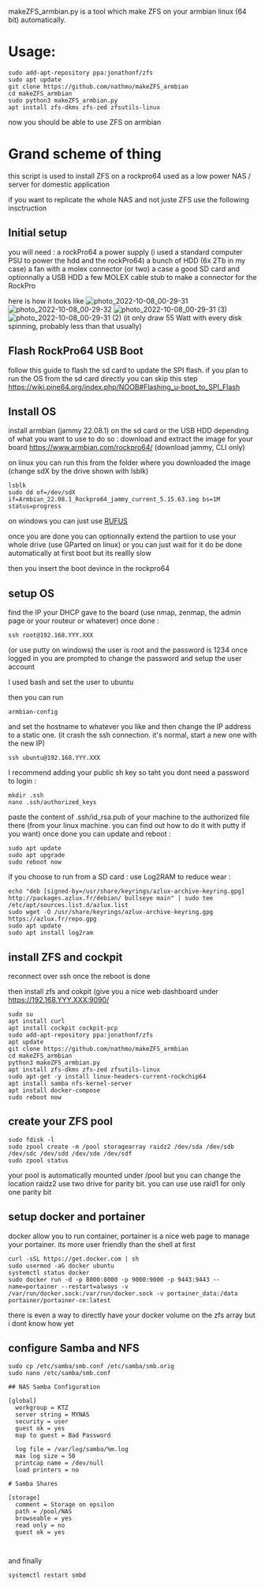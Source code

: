 makeZFS_armbian.py is a tool which make ZFS on your armbian linux (64 bit) automatically.

# Usage:
```
sudo add-apt-repository ppa:jonathonf/zfs
sudo apt update
git clone https://github.com/nathmo/makeZFS_armbian
cd makeZFS_armbian
sudo python3 makeZFS_armbian.py
apt install zfs-dkms zfs-zed zfsutils-linux
```
now you should be able to use ZFS on armbian

# Grand scheme of thing
this script is used to install ZFS on a rockpro64 used as a low power NAS / server for domestic application

if you want to replicate the whole NAS and not juste ZFS use the following insctruction

## Initial setup
you will need :
a rockPro64
a power supply (i used a standard computer PSU to power the hdd and the rockPro64)
a bunch of HDD (6x 2Tb in my case)
a fan with a molex connector (or two)
a case
a good SD card and optionnally a USB HDD
a few MOLEX cable stub to make a connector for the RockPro

here is how it looks like
![photo_2022-10-08_00-29-31](https://user-images.githubusercontent.com/15912256/194671253-f7bea648-9d09-4158-951b-4457fcbe93b9.jpg)
![photo_2022-10-08_00-29-32](https://user-images.githubusercontent.com/15912256/194671248-d3d5a9d1-f073-44bc-b879-51aa8bf9bf02.jpg)
![photo_2022-10-08_00-29-31 (3)](https://user-images.githubusercontent.com/15912256/194671251-cf19e09b-48c8-463a-979e-5322d387bdf1.jpg)
![photo_2022-10-08_00-29-31 (2)](https://user-images.githubusercontent.com/15912256/194671252-63074964-6d42-43d8-bb55-7aa28cb358b4.jpg)
(it only draw 55 Watt with every disk spinning, probably less than that usually)

## Flash RockPro64 USB Boot
follow this guide to flash the sd card to update the SPI flash.
if you plan to run the OS from the sd card directly you can skip this step
https://wiki.pine64.org/index.php/NOOB#Flashing_u-boot_to_SPI_Flash

## Install OS
install armbian (jammy 22.08.1) on the sd card or the USB HDD depending of what you want to use
to do so : download and extract the image for your board
https://www.armbian.com/rockpro64/
(download jammy, CLI only)

on linux you can run this from the folder where you downloaded the image (change sdX by the drive shown with lsblk)
```
lsblk
sudo dd of=/dev/sdX if=Armbian_22.08.1_Rockpro64_jammy_current_5.15.63.img bs=1M status=progress
```
on windows you can just use [RUFUS](https://rufus.ie/fr/)

once you are done you can optionnally extend the partiion to use your whole drive (use GParted on linux)
or you can just wait for it do be done automatically at first boot but its reallly slow

then you insert the boot devince in the rockpro64

## setup OS
find the IP your DHCP gave to the board (use nmap, zenmap, the admin page or your routeur or whatever)
once done : 
```
ssh root@192.168.YYY.XXX
```
(or use putty on windows)
the user is root and the password is 1234
once logged in you are prompted to change the password and setup the user account

I used bash and set the user to ubuntu

then you can run
```
armbian-config
```
and set the hostname to whatever you like and then change the IP address to a static one. (it crash the ssh connection. it's normal, start a new one with the new IP)

```
ssh ubuntu@192.168.YYY.XXX
```
I recommend adding your public sh key so taht you dont need a password to login :
```
mkdir .ssh
nano .ssh/authorized_keys
```
paste the content of .ssh/id_rsa.pub of your machine to the authorized file there (from your linux machine. you can find out how to do it with putty if you want)
once done you can update and reboot : 
```
sudo apt update
sudo apt upgrade
sudo reboot now
```
if you choose to run from a SD card : use Log2RAM to reduce wear :
```
echo "deb [signed-by=/usr/share/keyrings/azlux-archive-keyring.gpg] http://packages.azlux.fr/debian/ bullseye main" | sudo tee /etc/apt/sources.list.d/azlux.list
sudo wget -O /usr/share/keyrings/azlux-archive-keyring.gpg  https://azlux.fr/repo.gpg
sudo apt update
sudo apt install log2ram
```

## install ZFS and cockpit
reconnect over ssh once the reboot is done

then install zfs and cokpit (give you a nice web dashboard under https://192.168.YYY.XXX:9090/
```
sudo su
apt install curl
apt install cockpit cockpit-pcp
sudo add-apt-repository ppa:jonathonf/zfs
apt update
git clone https://github.com/nathmo/makeZFS_armbian
cd makeZFS_armbian
python3 makeZFS_armbian.py
apt install zfs-dkms zfs-zed zfsutils-linux
sudo apt-get -y install linux-headers-current-rockchip64
apt install samba nfs-kernel-server
apt install docker-compose
sudo reboot now
```


## create your ZFS pool

```
sudo fdisk -l
sudo zpool create -m /pool storagearray raidz2 /dev/sda /dev/sdb /dev/sdc /dev/sdd /dev/sde /dev/sdf
sudo zpool status
```
your pool is automatically mounted under /pool but you can change the location
raidz2 use two drive for parity bit. you can use use raid1 for only one parity bit

## setup docker and portainer
docker allow you to run container, portainer is a nice web page to manage your portainer. its more user friendly than the shell at first

```
curl -sSL https://get.docker.com | sh
sudo usermod -aG docker ubuntu
systemctl status docker
sudo docker run -d -p 8000:8000 -p 9000:9000 -p 9443:9443 --name=portainer --restart=always -v /var/run/docker.sock:/var/run/docker.sock -v portainer_data:/data portainer/portainer-ce:latest
```

there is even a way to directly have your docker volume on the zfs array but i dont know how yet
## configure Samba and NFS

```
sudo cp /etc/samba/smb.conf /etc/samba/smb.orig
sudo nano /etc/samba/smb.conf

```

```
## NAS Samba Configuration

[global]
  workgroup = KTZ
  server string = MYNAS
  security = user
  guest ok = yes
  map to guest = Bad Password

  log file = /var/log/samba/%m.log
  max log size = 50
  printcap name = /dev/null
  load printers = no

# Samba Shares

[storage]
  comment = Storage on epsilon
  path = /pool/NAS
  browseable = yes
  read only = no
  guest ok = yes
  
  
```
and finally
```
systemctl restart smbd

```
